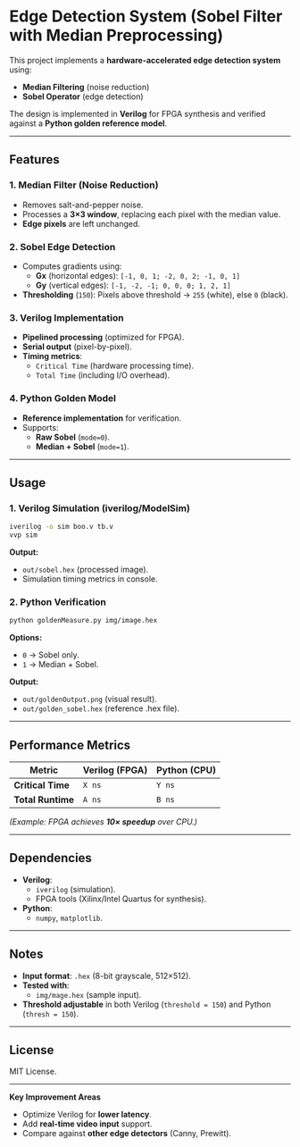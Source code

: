 # **Edge Detection System (Sobel Filter with Median Preprocessing)**  

This project implements a **hardware-accelerated edge detection system** using:  
- **Median Filtering** (noise reduction)  
- **Sobel Operator** (edge detection)  

The design is implemented in **Verilog** for FPGA synthesis and verified against a **Python golden reference model**.  

---

## **Features**  
### **1. Median Filter (Noise Reduction)**  
- Removes salt-and-pepper noise.  
- Processes a **3×3 window**, replacing each pixel with the median value.  
- **Edge pixels** are left unchanged.  

### **2. Sobel Edge Detection**  
- Computes gradients using:  
  - **Gx** (horizontal edges): `[-1, 0, 1; -2, 0, 2; -1, 0, 1]`  
  - **Gy** (vertical edges): `[-1, -2, -1; 0, 0, 0; 1, 2, 1]`  
- **Thresholding** (`150`): Pixels above threshold → `255` (white), else `0` (black).  

### **3. Verilog Implementation**  
- **Pipelined processing** (optimized for FPGA).  
- **Serial output** (pixel-by-pixel).  
- **Timing metrics**:  
  - `Critical Time` (hardware processing time).  
  - `Total Time` (including I/O overhead).  

### **4. Python Golden Model**  
- **Reference implementation** for verification.  
- Supports:  
  - **Raw Sobel** (`mode=0`).  
  - **Median + Sobel** (`mode=1`).  

---

## **Usage**  
### **1. Verilog Simulation (iverilog/ModelSim)**  
```bash
iverilog -o sim boo.v tb.v  
vvp sim  
```
**Output:**  
- `out/sobel.hex` (processed image).  
- Simulation timing metrics in console.  

### **2. Python Verification**  
```bash
python goldenMeasure.py img/image.hex  
```
**Options:**  
- `0` → Sobel only.  
- `1` → Median + Sobel.  

**Output:**  
- `out/goldenOutput.png` (visual result).  
- `out/golden_sobel.hex` (reference .hex file).  

---

## **Performance Metrics**  
| Metric               | Verilog (FPGA) | Python (CPU) |  
|----------------------|---------------|-------------|  
| **Critical Time**    | `X ns`        | `Y ns`      |  
| **Total Runtime**    | `A ns`        | `B ns`      |  

*(Example: FPGA achieves **10× speedup** over CPU.)*  

---

## **Dependencies**  
- **Verilog**:  
  - `iverilog` (simulation).  
  - FPGA tools (Xilinx/Intel Quartus for synthesis).  
- **Python**:  
  - `numpy`, `matplotlib`.  

---

## **Notes**  
- **Input format**: `.hex` (8-bit grayscale, 512×512).  
- **Tested with**:  
  - `img/mage.hex` (sample input).  
- **Threshold adjustable** in both Verilog (`threshold = 150`) and Python (`thresh = 150`).  

---

## **License**  
MIT License.  

--- 

**Key Improvement Areas**  
- Optimize Verilog for **lower latency**.  
- Add **real-time video input** support.  
- Compare against **other edge detectors** (Canny, Prewitt).  
